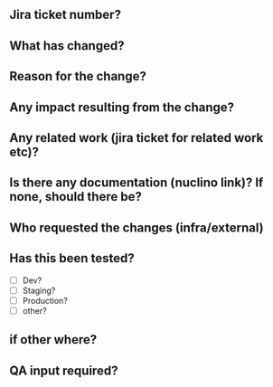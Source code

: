 ## Jira ticket number?

## What has changed?

## Reason for the change?

## Any impact resulting from the change?

## Any related work (jira ticket for related work etc)?

## Is there any documentation (nuclino link)? If none, should there be?

## Who requested the changes (infra/external)

## Has this been tested?
- [ ] Dev?
- [ ] Staging?
- [ ] Production?
- [ ] other?
## if other where?

## QA input required?

